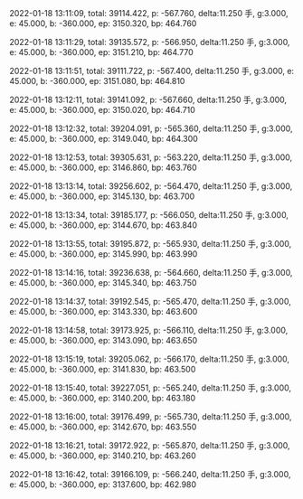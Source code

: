 2022-01-18 13:11:09, total: 39114.422, p: -567.760, delta:11.250 手, g:3.000, e: 45.000, b: -360.000, ep: 3150.320, bp: 464.760

2022-01-18 13:11:29, total: 39135.572, p: -566.950, delta:11.250 手, g:3.000, e: 45.000, b: -360.000, ep: 3151.210, bp: 464.770

2022-01-18 13:11:51, total: 39111.722, p: -567.400, delta:11.250 手, g:3.000, e: 45.000, b: -360.000, ep: 3151.080, bp: 464.810

2022-01-18 13:12:11, total: 39141.092, p: -567.660, delta:11.250 手, g:3.000, e: 45.000, b: -360.000, ep: 3150.020, bp: 464.710

2022-01-18 13:12:32, total: 39204.091, p: -565.360, delta:11.250 手, g:3.000, e: 45.000, b: -360.000, ep: 3149.040, bp: 464.300

2022-01-18 13:12:53, total: 39305.631, p: -563.220, delta:11.250 手, g:3.000, e: 45.000, b: -360.000, ep: 3146.860, bp: 463.760

2022-01-18 13:13:14, total: 39256.602, p: -564.470, delta:11.250 手, g:3.000, e: 45.000, b: -360.000, ep: 3145.130, bp: 463.700

2022-01-18 13:13:34, total: 39185.177, p: -566.050, delta:11.250 手, g:3.000, e: 45.000, b: -360.000, ep: 3144.670, bp: 463.840

2022-01-18 13:13:55, total: 39195.872, p: -565.930, delta:11.250 手, g:3.000, e: 45.000, b: -360.000, ep: 3145.990, bp: 463.990

2022-01-18 13:14:16, total: 39236.638, p: -564.660, delta:11.250 手, g:3.000, e: 45.000, b: -360.000, ep: 3145.340, bp: 463.750

2022-01-18 13:14:37, total: 39192.545, p: -565.470, delta:11.250 手, g:3.000, e: 45.000, b: -360.000, ep: 3143.330, bp: 463.600

2022-01-18 13:14:58, total: 39173.925, p: -566.110, delta:11.250 手, g:3.000, e: 45.000, b: -360.000, ep: 3143.090, bp: 463.650

2022-01-18 13:15:19, total: 39205.062, p: -566.170, delta:11.250 手, g:3.000, e: 45.000, b: -360.000, ep: 3141.830, bp: 463.500

2022-01-18 13:15:40, total: 39227.051, p: -565.240, delta:11.250 手, g:3.000, e: 45.000, b: -360.000, ep: 3140.200, bp: 463.180

2022-01-18 13:16:00, total: 39176.499, p: -565.730, delta:11.250 手, g:3.000, e: 45.000, b: -360.000, ep: 3142.670, bp: 463.550

2022-01-18 13:16:21, total: 39172.922, p: -565.870, delta:11.250 手, g:3.000, e: 45.000, b: -360.000, ep: 3140.210, bp: 463.260

2022-01-18 13:16:42, total: 39166.109, p: -566.240, delta:11.250 手, g:3.000, e: 45.000, b: -360.000, ep: 3137.600, bp: 462.980